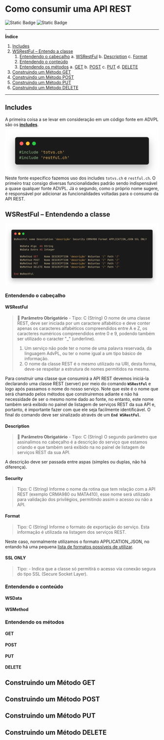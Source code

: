 # Como consumir uma API REST
![Static Badge](https://img.shields.io/badge/Feito%20com%20ADVPL-363636?style=for-the-badge&logo=totvs) ![Static Badge](https://img.shields.io/badge/status-em_constru%C3%A7%C3%A3o-orange?style=for-the-badge&labelColor=%234A4A4A&color=%23F5A623)

---

**Índice**
1. [Includes](#includes)
2. [WSRestFul – Entendo a classe](#wsrestful--entendendo-a-classe)
    1. [Entendendo o cabeçalho](#entendendo-o-cabeçalho)
        a. [WSRestFul](#wsrestful)
        b. [Description](#description)
        c. [Format](#format)
    2. [Entendendo o conteúdo](#entendendo-o-conteúdo)
    3. [Entendendo os métodos](#entendendo-os-métodos)
        a. [GET](#get)
        b. [POST](#post)
        c. [PUT](#put)
        d. [DELETE](#delete)
3. [Construindo um Método GET](#construindo-um-método-get)
4. [Construindo um Método POST](#construindo-um-método-post)
5. [Construindo um Método PUT](#construindo-um-método-put)
6. [Construindo um Método DELETE](#construindo-um-método-delete)
---

## Includes
A primeira coisa a se levar em consideração em um código fonte em ADVPL são os [**includes**](# "arquivos *.ch que importam códigos de outros fontes pro fonte atual."). 
![Includes necessários para consumir a API](/imgs/includes.png)
Neste fonte específico fazemos uso dos includes `totvs.ch` e `restful.ch`. O primeiro traz consigo diversas funcionalidades padrão sendo indispensável a quase qualquer fonte ADVPL. Já o segundo, como o próprio nome sugere, é responsável por adicionar as funcionalidades voltadas para o consumo da API REST.

## WSRestFul – Entendendo a classe
![Estrutura básica de uma classe WSRestFul](/imgs/wsrestful.png)

### Entendendo o cabeçalho
#### WSRestFul
> 🏁  **Parâmetro Obrigatório** - Tipo: C (String)
> O nome de uma classe REST, deve ser iniciada por um caractere alfabético e deve conter apenas os caracteres alfabéticos compreendidos entre A e Z, os caracteres numéricos compreendidos entre 0 e 9, podendo também ser utilizado o caracter "_" (underline).
> 1. Um serviço não pode ter o nome de uma palavra reservada, da linguagem AdvPL, ou ter o nome igual a um tipo básico de informação.
> 2. O nome da classe REST é o mesmo utilizado na URI, desta forma, deve-se respeitar a estrutura de nomes permitidos na mesma.

Para construir uma classe que consumirá a API REST devemos iniciá-la declarando uma classe REST (server) por meio do comando **`WSRestFul`** e logo após passamos o nome do nosso serviço. Note que este é o nome que será chamado pelos métodos que construiremos adiante e não há necessidade de ser o mesmo nome dado ao fonte, no entanto, este nome também será exibido no painel de listagem de serviços REST da sua API e, portanto, é importante fazer com que ele seja facilmente identificável. O final do comando deve ser sinalizado através de um **`End WSRestFul`**.
#### Description
> 🏁  **Parâmetro Obrigatório** - Tipo: C (String)
>O segundo parâmetro que assinalimos no cabeçalho é a descrição do serviço que estamos criando e que também será exibido na no painel de listagem de serviços REST da sua API.

A descrição deve ser passada entre aspas (simples ou duplas, não há diferença).
#### Security
> Tipo: C (String)
Informe o nome da rotina que tem relação com a API REST (exemplo CRMA980 ou MATA410), esse nome será utilizado para validação dos privilégios, permitindo assim o acesso ou não a API.

#### Format
> Tipo: C (String)
Informe o formato de exportação do serviço. Esta informação é utilizada na listagem dos serviços REST.

Neste caso, normalmente utilizamos o formato APPLICATION_JSON, no entando há uma pequena [lista de formatos possíveis de utilizar](/utils/formats.txt).

#### SSL ONLY
>Tipo: -
Indica que a classe só permitirá o acesso via conexão segura do tipo SSL (Secure Socket Layer).

### Entendendo o conteúdo
#### WSData
#### WSMethod

### Entendendo os métodos
#### GET
#### POST
#### PUT
#### DELETE

## Construindo um Método GET
## Construindo um Método POST
## Construindo um Método PUT
## Construindo um Método DELETE